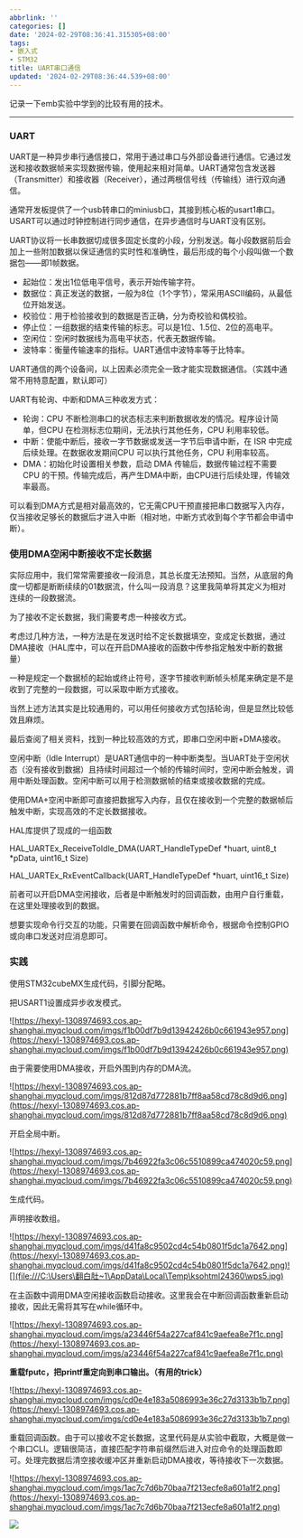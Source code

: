 ```yaml
---
abbrlink: ''
categories: []
date: '2024-02-29T08:36:41.315305+08:00'
tags:
- 嵌入式
- STM32
title: UART串口通信
updated: '2024-02-29T08:36:44.539+08:00'
---
```

记录一下emb实验中学到的比较有用的技术。

---

### UART

UART是一种异步串行通信接口，常用于通过串口与外部设备进行通信。它通过发送和接收数据帧来实现数据传输，使用起来相对简单。UART通常包含发送器（Transmitter）和接收器（Receiver），通过两根信号线（传输线）进行双向通信。

通常开发板提供了一个usb转串口的miniusb口，其接到核心板的usart1串口。USART可以通过时钟控制进行同步通信，在异步通信时与UART没有区别。

UART协议将一长串数据切成很多固定长度的小段，分别发送。每小段数据前后会加上一些附加数据以保证通信的实时性和准确性，最后形成的每个小段叫做一个数据包——即1帧数据。

- 起始位：发出1位低电平信号，表示开始传输字符。
- 数据位：真正发送的数据，一般为8位（1个字节），常采用ASCII编码，从最低位开始发送。
- 校验位：用于检验接收到的数据是否正确，分为奇校验和偶校验。
- 停止位：一组数据的结束传输的标志。可以是1位、1.5位、2位的高电平。
- 空闲位：空闲时数据线为高电平状态，代表无数据传输。
- 波特率：衡量传输速率的指标。UART通信中波特率等于比特率。

UART通信的两个设备间，以上因素必须完全一致才能实现数据通信。（实践中通常不用特意配置，默认即可）

UART有轮询、中断和DMA三种收发方式：

- 轮询：CPU 不断检测串口的状态标志来判断数据收发的情况。程序设计简单，但CPU 在检测标志位期间，无法执行其他任务，CPU 利用率较低。
- 中断：使能中断后，接收一字节数据或发送一字节后申请中断，在 ISR 中完成后续处理。在数据收发期间CPU 可以执行其他任务，CPU 利用率较高。
- DMA：初始化时设置相关参数，启动 DMA 传输后，数据传输过程不需要CPU 的干预。传输完成后，再产生DMA中断，由CPU进行后续处理，传输效率最高。

可以看到DMA方式是相对最高效的，它无需CPU干预直接把串口数据写入内存，仅当接收足够长的数据后才进入中断（相对地，中断方式收到每个字节都会申请中断）。

### 使用DMA空闲中断接收不定长数据

实际应用中，我们常常需要接收一段消息，其总长度无法预知。当然，从底层的角度一切都是断断续续的01数据流，什么叫一段消息？这里我简单将其定义为相对连续的一段数据流。

为了接收不定长数据，我们需要考虑一种接收方式。

考虑过几种方法，一种方法是在发送时给不定长数据填空，变成定长数据，通过DMA接收（HAL库中，可以在开启DMA接收的函数中传参指定触发中断的数据量）

一种是规定一个数据桢的起始或终止符号，逐字节接收判断帧头桢尾来确定是不是收到了完整的一段数据，可以采取中断方式接收。

当然上述方法其实是比较通用的，可以用任何接收方式包括轮询，但是显然比较低效且麻烦。

最后查阅了相关资料，找到一种比较高效的方式，即串口空闲中断+DMA接收。

空闲中断（Idle Interrupt）是UART通信中的一种中断类型。当UART处于空闲状态（没有接收到数据）且持续时间超过一个帧的传输时间时，空闲中断会触发，调用中断处理函数。空闲中断可以用于检测数据帧的结束或接收数据的完成。

使用DMA+空闲中断即可直接把数据写入内存，且仅在接收到一个完整的数据帧后触发中断，实现高效的不定长数据接收。

HAL库提供了现成的一组函数

HAL\_UARTEx\_ReceiveToIdle\_DMA(UART\_HandleTypeDef \*huart, uint8\_t \*pData, uint16\_t Size)

HAL\_UARTEx\_RxEventCallback(UART\_HandleTypeDef \*huart, uint16\_t Size)

前者可以开启DMA空闲接收，后者是中断触发时的回调函数，由用户自行重载，在这里处理接收到的数据。

想要实现命令行交互的功能，只需要在回调函数中解析命令，根据命令控制GPIO或向串口发送对应消息即可。

### 实践

使用STM32cubeMX生成代码，引脚分配略。

把USART1设置成异步收发模式。

![https://hexyl-1308974693.cos.ap-shanghai.myqcloud.com/imgs/f1b00df7b9d13942426b0c661943e957.png](https://hexyl-1308974693.cos.ap-shanghai.myqcloud.com/imgs/f1b00df7b9d13942426b0c661943e957.png)

由于需要使用DMA接收，开启外围到内存的DMA流。

![https://hexyl-1308974693.cos.ap-shanghai.myqcloud.com/imgs/812d87d772881b7ff8aa58cd78c8d9d6.png](https://hexyl-1308974693.cos.ap-shanghai.myqcloud.com/imgs/812d87d772881b7ff8aa58cd78c8d9d6.png)

开启全局中断。

![https://hexyl-1308974693.cos.ap-shanghai.myqcloud.com/imgs/7b46922fa3c06c5510899ca474020c59.png](https://hexyl-1308974693.cos.ap-shanghai.myqcloud.com/imgs/7b46922fa3c06c5510899ca474020c59.png)

生成代码。

声明接收数组。

 ![https://hexyl-1308974693.cos.ap-shanghai.myqcloud.com/imgs/d41fa8c9502cd4c54b0801f5dc1a7642.png](https://hexyl-1308974693.cos.ap-shanghai.myqcloud.com/imgs/d41fa8c9502cd4c54b0801f5dc1a7642.png)![](file:///C:\Users\翻白肚~1\AppData\Local\Temp\ksohtml24360\wps5.jpg)

在主函数中调用DMA空闲接收函数启动接收。这里我会在中断回调函数重新启动接收，因此无需将其写在while循环中。

![https://hexyl-1308974693.cos.ap-shanghai.myqcloud.com/imgs/a23446f54a227caf841c9aefea8e7f1c.png](https://hexyl-1308974693.cos.ap-shanghai.myqcloud.com/imgs/a23446f54a227caf841c9aefea8e7f1c.png)

**重载fputc，把printf重定向到串口输出。（有用的trick）**

![https://hexyl-1308974693.cos.ap-shanghai.myqcloud.com/imgs/cd0e4e183a5086993e36c27d3133b1b7.png](https://hexyl-1308974693.cos.ap-shanghai.myqcloud.com/imgs/cd0e4e183a5086993e36c27d3133b1b7.png)

重载回调函数。由于可以接收不定长数据，这里代码是从实验中截取，大概是做一个串口CLI。逻辑很简洁，直接匹配字符串前缀然后进入对应命令的处理函数即可。处理完数据后清空接收缓冲区并重新启动DMA接收，等待接收下一次数据。

![https://hexyl-1308974693.cos.ap-shanghai.myqcloud.com/imgs/1ac7c7d6b70baa7f213ecfe8a601a1f2.png](https://hexyl-1308974693.cos.ap-shanghai.myqcloud.com/imgs/1ac7c7d6b70baa7f213ecfe8a601a1f2.png)

![](file:///C:\Users\翻白肚~1\AppData\Local\Temp\ksohtml24360\wps4.jpg)
